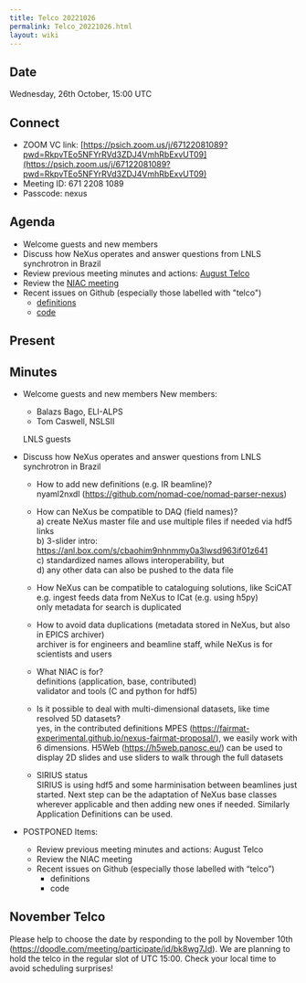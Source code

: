 ```yaml
---
title: Telco 20221026
permalink: Telco_20221026.html
layout: wiki
---
```


Date
----

Wednesday, 26th October, 15:00 UTC


Connect
-------
* ZOOM VC link: [https://psich.zoom.us/j/67122081089?pwd=RkpvTEo5NFYrRVd3ZDJ4VmhRbExvUT09](https://psich.zoom.us/j/67122081089?pwd=RkpvTEo5NFYrRVd3ZDJ4VmhRbExvUT09)
* Meeting ID: 671 2208 1089
* Passcode: nexus

Agenda
------

* Welcome guests and new members
* Discuss how NeXus operates and answer questions from LNLS synchrotron in Brazil
* Review previous meeting minutes and actions: [August Telco](Telco_20220824.md)
* Review the [NIAC meeting](https://www.nexusformat.org/NIAC2022.html)
* Recent issues on Github (especially those labelled with "telco")
  * [definitions](https://github.com/nexusformat/definitions/issues?q=is%3Aopen+is%3Aissue)
  * [code](https://github.com/nexusformat/code/issues?q=is%3Aopen+is%3Aissue)

Present
-------


Minutes
-------

* Welcome guests and new members
  New members:
  * Balazs Bago, ELI-ALPS
  * Tom Caswell, NSLSII

  LNLS guests

* Discuss how NeXus operates and answer questions from LNLS synchrotron in Brazil
  * How to add new definitions (e.g. IR beamline)?  
    nyaml2nxdl (https://github.com/nomad-coe/nomad-parser-nexus)  

  * How can NeXus be compatible to DAQ (field names)?  
    a) create NeXus master file and use multiple files if needed via hdf5 links  
    b) 3-slider intro: https://anl.box.com/s/cbaohim9nhnmmy0a3lwsd963if01z641   
    c) standardized names allows interoperability, but  
    d) any other data can also be pushed to the data file  

  * How NeXus can be compatible to cataloguing solutions, like SciCAT  
    e.g. ingest feeds data from NeXus to ICat (e.g. using h5py)  
    only metadata for search is duplicated  

  * How to avoid data duplications (metadata stored in NeXus, but also in EPICS archiver)  
    archiver is for engineers and beamline staff, while NeXus is for scientists and users  

  * What NIAC is for?  
    definitions (application, base, contributed)  
    validator and tools (C and python for hdf5)  

  * Is it possible to deal with multi-dimensional datasets, like time resolved 5D datasets?  
    yes, in the contributed definitions MPES (https://fairmat-experimental.github.io/nexus-fairmat-proposal/), we easily work with 6 dimensions. H5Web (https://h5web.panosc.eu/) can be used to display 2D slides and use sliders to walk through the full datasets  

  * SIRIUS status  
    SIRIUS is using hdf5 and some harminisation between beamlines just started. Next step can be the adaptation of NeXus base classes wherever applicable and then adding new ones if needed. Similarly Application Definitions can be used.  

* POSTPONED Items:  
  * Review previous meeting minutes and actions: August Telco  
  * Review the NIAC meeting  
  * Recent issues on Github (especially those labelled with “telco”)  
    * definitions  
    * code  

November Telco
--------------

Please help to choose the date by responding to the poll by November 10th (https://doodle.com/meeting/participate/id/bk8wg7Jd). We are planning to hold the telco in the regular slot of UTC 15:00. Check your local time to avoid scheduling surprises!
